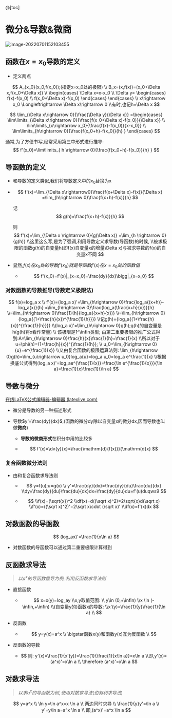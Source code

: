 @[toc]
# 微分&导数&微商
![image-20220701152103455](https://img-blog.csdnimg.cn/img_convert/4225e59e47a4bdd2ce4b446685e3e41f.png)
## 函数在$x=x_0$导数的定义

- 定义两点

$$
A_{x_0}(x_0,f(x_0));(指定x=x_0处的极限)
\\
B_x=(x,f(x))=(x_0+\Delta x,f(x_0+\Delta x))
\\
\begin{cases}
    \Delta x=x-x_0
    \\
    \Delta y=
    \begin{cases}
    f(x)-f(x_0)
    \\
    f(x_0+\Delta x)-f(x_0)
    \end{cases}
\end{cases}
\\
x\rightarrow x_0 \Longleftrightarrow 
\Delta x\rightarrow 0
\\有时,也记h=\Delta x
$$

$$
\lim_{\Delta x\rightarrow 0}{\frac{\Delta y}{\Delta x}}
=\begin{cases}
\lim\limits_{\Delta x\rightarrow 0}{\frac{f(x_0+\Delta x)-f(x_0)}{\Delta x}}
\\
\lim\limits_{x\rightarrow x_0}{\frac{f(x)-f(x_0)}{x-x_0}}
\\
\lim\limits_{h\rightarrow 0}{\frac{f(x_0+h)-f(x_0)}{h} }
\end{cases}
$$



通常,为了方便书写,经常采用第三中形式进行推导:
$$
f'(x_0)=\lim\limits_{ h \rightarrow 0}{\frac{f(x_0+h)-f(x_0)}{h} }
$$

## 导函数的定义

- 和导数的定义类似,我们将导数定义中的$x_0$替换为x

- $$
  f'(x)=\lim_{\Delta x\rightarrow0}\frac{f(x+\Delta x)-f(x)}{\Delta x}
  =\lim_{h\rightarrow 0}\frac{f(x+h)-f(x)}{h}
  $$

  

  记
  $$
  g(h)=\frac{f(x+h)-f(x)}{h}
  $$


  则
$$
  f'(x)=\lim_{\Delta x \rightarrow 0}{g(\Delta x)}
  =\lim_{h \rightarrow 0}{g(h)}
  \\这里这么写,是为了强调,利用导数定义求导数(导函数)的时候,
  \\被求极限的函数g(h)的自变量h(即f(x)自变量x的增量\Delta x)与被求导数的f(x)的自变量x不同
$$

- 显然,$f(x)在x_0处的导数f'(x_0)就是导函数f'(x)在x=x_0处的函数值$

  - $$
    f'(x_0)=f'(x)|_{x=x_0}=\frac{dy}{dx}\bigg|_{x=x_0}
    $$

    

### 对数函数的导数推导(导数定义极限法)

$$
f(x)=log_a x
\\
f'(x)=(log_a x)'=\lim_{h\rightarrow 0}\frac{log_a{(x+h)}-log_a(x)}{h}
=\lim_{h\rightarrow 0}\frac{log_a(\frac{x+h}{x})}{h}
\\=\lim_{h\rightarrow 0}\frac{1}{h}{log_a({x+h}{x})}
\\=\lim_{h\rightarrow 0}{log_a{(1+\frac{h}{x})^{\frac{1}{h}}}}
\\记g(h)={log_a{(1+\frac{h}{x})^{\frac{1}{h}}}}
\\(log_a x)'=\lim_{h\rightarrow 0}g(h);g(h)的自变量是h(g(h)将x看作常量)
\\
该极限是1^\infin类型;
由第二重要极限的推广公式得到:A=\lim_{h\rightarrow 0}\frac{h}{x}\frac{1}{h}=\frac{1}{x}
\\所以对于u=\phi(h)=(1+\frac{h}{x})^{\frac{1}{h}};
\\
u_0=\lim_{h\rightarrow 0}{u}=e^{\frac{1}{x}}
\\又由复合函数的极限运算法则:
\lim_{h\rightarrow 0}g(h)=\lim_{u\rightarrow u_0}log_a{u}=log_a u_0=log_a e^\frac{1}{x}
\\根据换底公式得到(log_a x)'=log_ae^{\frac{1}{x}}=\frac{\ln e^{\frac{1}{x}}}{\ln a}=\frac{1}{x}\frac{1}{\ln a}
$$

## 导数与微分

[在线LaTeX公式编辑器-编辑器 (latexlive.com)](https://www.latexlive.com/##)



- 微分是导数的另一种描述形式
- 导数$y'=\frac{dy}{dx}$,(函数的微分dy除以自变量x的微分dx,因而导数也叫做**微商**)

  - **导数的微商形式**在积分中用的比较多

  - 
    $$
    f'(x)=\dv{y}{x}=\frac{\mathrm{d}{f(x)}}{\mathrm{d}x}
    $$
    


### 复合函数微分法则

- 由和复合函数求导法则

  - $$
    y=f(u);u=g(x)
    \\
    y'=\frac{dy}{dx}=\frac{dy}{du}\frac{du}{dx}
    \\dy=\frac{dy}{du}\frac{du}{dx}dx=\frac{dy}{du}du=f'(u)duqws9
    $$

    

  - $$
    \\f(x)=(\sqrt{x})^2
    \\df(x)=d((\sqrt x)^2)=2\sqrt{x}d(\sqrt x)
    \\f'(x)=((\sqrt x)^2)'=2\sqrt x\cdot (\sqrt x)'
    \\df(x)=f'(x)dx
    $$

    



## 对数函数的导函数

$$
(log_ax)'=\frac{1}{x\ln a}
$$

- 对数函数的导函数可以通过第二重要极限计算得到



## 反函数求导法

> $以a^x的导函数推导为例,利用反函数求导法则$

- 直接函数

  - $$
    x=x(y)=log_ay
    \\x,y取值范围:
    \\
    y\in (0,+\infin)
    \\x \in (-\infin,+\infin)
    \\(自变量y的)函数x的导数:
    \\x'(y)=\frac{1}{y}\frac{1}{\ln a}
    \\
    $$

- 反函数

  - $$
    y=y(x)=a^x
    \\
    \bigstar函数x(y)和函数y(x)互为反函数
    \\
    $$

    

- 反函数的导数

  - $$
    则:
    y'(x)=\frac{1}{x'(y)}=\frac{1}{\frac{1}{x\ln a}}=x\ln a
    \\即,y'(x)=(a^x)'=x\ln a
    \\
    \therefore
    (a^x)'=x\ln a
    $$

    

## 对数求导法

> $以求a^x的导函数为例,使用对数求导法(伯努利求导法)$

$$
y=a^x
\\
\ln y=\ln a^x=x \ln a
\\
两边同时求导
\\
\frac{1}{y}y'=\ln a
\\
y'=y\ln a=a^x \ln a
\\
即,(a^x)'=a^x \ln a
$$
